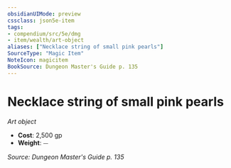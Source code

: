 ```yaml
---
obsidianUIMode: preview
cssclass: json5e-item
tags:
- compendium/src/5e/dmg
- item/wealth/art-object
aliases: ["Necklace string of small pink pearls"]
SourceType: "Magic Item"
NoteIcon: magicitem
BookSource: Dungeon Master's Guide p. 135
---
```

# Necklace string of small pink pearls
*Art object*  

- **Cost**: 2,500 gp
- **Weight**: ⏤

*Source: Dungeon Master's Guide p. 135*